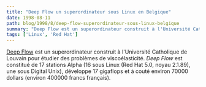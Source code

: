 ```yaml
---
title: "Deep Flow un superordinateur sous Linux en Belgique"
date: 1998-08-11
path: blog/1998/8/deep-flow-superordinateur-sous-linux-belgique
summary: "Deep Flow est un superordinateur construit à l'Université Catholique de Louvain pour étudier des problèmes de viscoélasticité."
tags: ['Linux', 'Red Hat']
---
```


<P>
<A HREF="http://www.meca.ucl.ac.be/memawww/deepflow/">Deep Flow</A>
est un superordinateur construit à l'Université Catholique de Louvain
pour étudier des problèmes de viscoélasticité.  <EM>Deep Flow</EM> est
constitué de 17 stations Alpha (16 sous Linux (Red Hat 5.0, noyau 2.1.89),
une sous Digital Unix), développe 17 gigaflops et à couté environ 70000
dollars (environ 400000 francs français).
</P>


